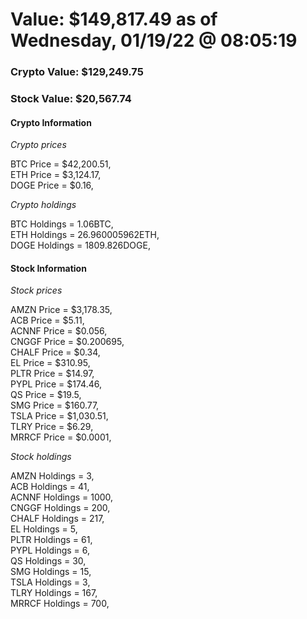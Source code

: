 # Value: $149,817.49 as of Wednesday, 01/19/22 @ 08:05:19 

### Crypto Value: $129,249.75

### Stock Value: $20,567.74

#### Crypto Information 
*Crypto prices* 

BTC Price = $42,200.51,  
ETH Price = $3,124.17,  
DOGE Price = $0.16,  


*Crypto holdings* 

BTC Holdings = 1.06BTC,  
ETH Holdings = 26.960005962ETH,  
DOGE Holdings = 1809.826DOGE,  


#### Stock Information 

*Stock prices* 

AMZN Price = $3,178.35,  
ACB Price = $5.11,  
ACNNF Price = $0.056,  
CNGGF Price = $0.200695,  
CHALF Price = $0.34,  
EL Price = $310.95,  
PLTR Price = $14.97,  
PYPL Price = $174.46,  
QS Price = $19.5,  
SMG Price = $160.77,  
TSLA Price = $1,030.51,  
TLRY Price = $6.29,  
MRRCF Price = $0.0001,  


*Stock holdings* 

AMZN Holdings = 3,  
ACB Holdings = 41,  
ACNNF Holdings = 1000,  
CNGGF Holdings = 200,  
CHALF Holdings = 217,  
EL Holdings = 5,  
PLTR Holdings = 61,  
PYPL Holdings = 6,  
QS Holdings = 30,  
SMG Holdings = 15,  
TSLA Holdings = 3,  
TLRY Holdings = 167,  
MRRCF Holdings = 700,  


